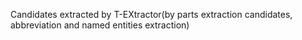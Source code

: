 Candidates extracted by T-EXtractor(by parts extraction candidates, abbreviation and named entities extraction)
